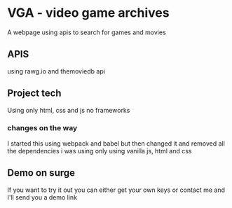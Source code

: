 # VGA - video game archives

A webpage using apis to search for games and movies

## APIS
using rawg.io and themoviedb api

## Project tech
Using only html, css and js no frameworks

### changes on the way
I started this using webpack and babel but then changed it 
and removed all the dependencies i was using only using 
vanilla js, html and css

## Demo on surge

If you want to try it out you can either get your own keys 
or contact me and I'll send you a demo link